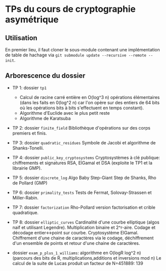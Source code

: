 # TPs du cours de cryptographie asymétrique

## Utilisation

En premier lieu, il faut cloner le sous-module contenant une implémentation de table de hachage via `git submodule update --recursive --remote --init`.

## Arborescence du dossier

- TP 1: dossier `tp1`
  - Calcul de racine carré entière en O(log^3 n) opérations élémentaires (dans les faits en 0(log^2 n) car l'on opère sur des entiers de 64 bits où les opérations bits à bits s'effectuent en temps constant).
  - Algorithme d'Euclide avec le plus petit reste
  - Algorithme de Karatsuba

- TP 2: dossier `finite_field`
Bibliothèque d'opérations sur des corps premiers et finis.

- TP 3: dossier `quadratic_residues`
Symbole de Jacobi et algorithme de Shanks-Tonelli.

- TP 4: dossier `public_key_cryptosystems`
Cryptosystèmes à clé publique: chiffrements et signatures RSA, ElGamal et DSA (exploite le TP1 et la librairie GMP).

- TP 5: dossier `discrete_log`
Algo Baby Step-Giant Step de Shanks, Rho de Pollard (GMP)

- TP 6: dossier `primality_tests`
Tests de Fermat, Solovay-Strassen et Miller-Rabin.

- TP 7: dossier `factorization`
Rho-Pollard version factorisation et crible quadratique.

- TP 8: dossier `elliptic_curves`
Cardinalité d'une courbe elliptique (algos naif et utilisant Legendre). Multiplication binaire et 2^r-aire. Codage et décodage entier<->point sur courbe. Cryptosystème ElGamal. Chiffrement d'une chaine de caractères via le codage, déchiffrement d'un ensemble de points et retour d'une chaine de caractères.

- dossier `exam_p_plus_1_williams`: algorithme en O(logR log^2 n) (parcours des bits de R, multiplications,additions et inversions mod n)
Le calcul de la suite de Lucas produit un facteur de N=451889: 139
